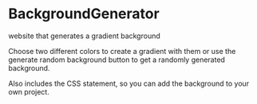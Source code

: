 # BackgroundGenerator
website that generates a gradient background

Choose two different colors to create a gradient with them or use the generate random background button to get a randomly generated background.

Also includes the CSS statement, so you can add the background to your own project.
